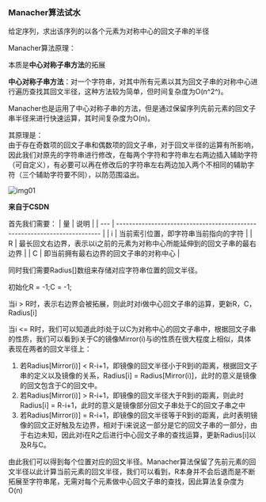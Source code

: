 ###  Manacher算法试水 

给定序列，求出该序列的以各个元素为对称中心的回文子串的半径

Manacher算法原理：

本质是**中心对称子串方法**的拓展

**中心对称子串方法**：对一个字符串，对其中所有元素以其为回文子串的对称中心进行遍历查找其回文半径，这种方法较为简单，但时间复杂度为O(n^2^)。

Manacher也是运用了中心对称子串的方法，但是通过保留序列先前元素的回文子串半径来进行快速运算，其时间复杂度为O(n)。

其原理是：  
由于存在奇数项的回文子串和偶数项的回文子串，对于回文半径的运算有所影响，因此我们对原先的字符串进行修改，在每两个字符和字符串左右两边插入辅助字符（可自定义），有必要可以再在修改后的字符串左右两边加入两个不相同的辅助字符（三个辅助字符要不同），以防范围溢出。

![img01](https://imgconvert.csdnimg.cn/aHR0cHM6Ly9waWM0LnpoaW1nLmNvbS84MC92Mi1kNTcwZjdhOWU3MzJkNTc3ZDU1NmIwZTZjZmYxZDI2M19oZC5qcGc?x-oss-process=image/format,pnghttps://imgconvert.csdnimg.cn/aHR0cHM6Ly9waWM0LnpoaW1nLmNvbS84MC92Mi1kNTcwZjdhOWU3MzJkNTc3ZDU1NmIwZTZjZmYxZDI2M19oZC5qcGc?x-oss-process=image/format,png)

**来自于CSDN**

首先我们需要：
| 量  | 说明                                                                      |
| --- | ------------------------------------------------------------------------- |
| i   | 当前索引位置，即字符串当前指向的字符                                      |
| R   | 最长回文右边界，表示以i之前的元素为对称中心所能延伸到的回文子串的最右边界 |
| C   | 即当前拥有最右边界的回文子串的对称中心                                    |

同时我们需要Radius[]数组来存储对应字符串位置的回文半径。

初始化R = -1;C = -1;

当i > R时，表示右边界会被拓展，则此时对i做中心回文子串的运算，更新R，C，Radius[i]

当i <= R时，我们可以知道此时i处于以C为对称中心的回文子串中，根据回文子串的性质，我们可以看到i关于C的镜像Mirror(i)与i的性质在很大程度上相似，具体表现在两者的回文半径上：

1. 若Radius[Mirror(i)] < R-i+1，即镜像的回文半径小于R到i的距离，根据回文子串的定义以及镜像的关系，Radius[i] = Radius[Mirror(i)]，此时的意义是镜像的回文包含于C的回文中。
2. 若Radius[Mirror(i)] > R-i+1，即镜像的回文半径大于R到i的距离，则此时Radius[i] = R-i+1，此时的意义是镜像部分回文子串处于C的回文子串之中
3. 若Radius[Mirror(i)] = R-i+1，即镜像的回文半径等于R到i的距离，此时表明镜像的回文正好触及左边界，相对于i来说这一部分是它的回文子串的一部分，由于右边未知，因此对i在R之后进行中心回文子串的查找运算，更新Radius[i]以及R与C。

由此我们可以得到每个位置对应的回文半径。Manacher算法保留了先前元素的回文半径以此计算当前元素的回文半径，我们可以看到，R本身并不会后退而是不断拓展至字符串尾，无需对每个元素做中心回文子串的查找，因此算法复杂度为O(n)